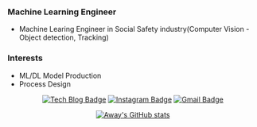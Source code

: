<div align=center>


</div>

### Machine Learning Engineer
- Machine Learing Engineer in Social Safety industry(Computer Vision - Object detection, Tracking)


### Interests
- ML/DL Model Production
- Process Design

<div align=center>

[![Tech Blog Badge](http://img.shields.io/badge/-Tech%20blog-black?style=flat-square&logo=github&link=https://one-jeong.github.io/away_blog/)](https://one-jeong.github.io//away_blog/) 
[![Instagram Badge](https://img.shields.io/badge/-Instagram-dd2a7b?style=flat-square&logo=instagram&logoColor=white&link=https://www.instagram.com/a_w_ay/)](https://www.instagram.com/a_w_ay/) 
[![Gmail Badge](https://img.shields.io/badge/-Gmail-d14836?style=flat-square&logo=Gmail&logoColor=white&link=mailto:itzmewj97@gmail.com)](mailto:itzmewj97@gmail.com)
  
[![Away's GitHub stats](https://github-readme-stats.vercel.app/api?username=one-jeong)](https://github.com/one-jeong/github-readme-stats)

</div>

